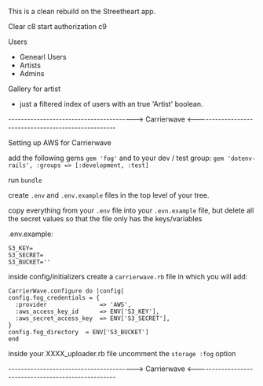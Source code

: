 This is a clean rebuild on the Streetheart app.

Clear c8 start authorization c9


Users
* Genearl Users
* Artists
* Admins

Gallery for artist
* just a filtered index of users with an true 'Artist' boolean.



----------------------------------------> Carrierwave <----------------------------------------------------

Setting up AWS for Carrierwave

add the following gems
  `gem 'fog'`
and to your dev / test group:
  `gem 'dotenv-rails', :groups => [:development, :test]`

run `bundle`

create `.env` and `.env.example` files in the top level of your tree.

copy everything from your `.env` file into your `.evn.example` file, but delete all the secret values so that the file only has the keys/variables

.env.example:

```
S3_KEY=
S3_SECRET=
S3_BUCKET=''
```

inside config/initializers create a `carrierwave.rb` file in which you will add:

```
CarrierWave.configure do |config|
config.fog_credentials = {
  :provider               => 'AWS',
  :aws_access_key_id      => ENV['S3_KEY'],
  :aws_secret_access_key  => ENV['S3_SECRET'],
}
config.fog_directory  = ENV['S3_BUCKET']
end
```

inside your XXXX_uploader.rb file uncomment the `storage :fog` option

----------------------------------------> Carrierwave <----------------------------------------------------
